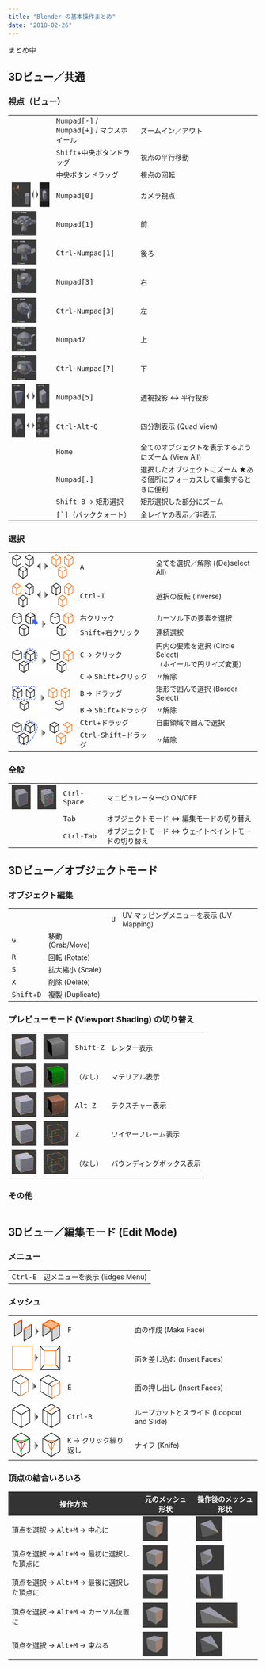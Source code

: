 ```yaml
---
title: "Blender の基本操作まとめ"
date: "2018-02-26"
---
```


<style>
  .local-example {
    min-width: 80%;
  }
  .local-example img {
    height: 50px;
  }
  .local-example th {
    background: #333;
    color: white;
  }
</style>


まとめ中

3Dビュー／共通
----

### 視点（ビュー）
<table class="local-example">
  <tr>
    <td></td>
    <td><kbd>Numpad[-]</kbd> / <kbd>Numpad[+]</kbd> / マウスホイール</td>
    <td>ズームイン／アウト</td>
  </tr>
  <tr>
    <td></td>
    <td><kbd>Shift</kbd>+中央ボタンドラッグ</td>
    <td>視点の平行移動</td>
  </tr>
  <tr>
    <td></td>
    <td>中央ボタンドラッグ</td>
    <td>視点の回転</td>
  </tr>
  <tr>
    <td><img src="view/view-camera.png"></td>
    <td><kbd>Numpad[0]</kbd></td>
    <td>カメラ視点</td>
  </tr>
  <tr>
    <td><img src="view/view-front.png"></td>
    <td><kbd>Numpad[1]</kbd></td><td>前</td>
  </tr>
  <tr>
    <td><img src="view/view-back.png"></td>
    <td><kbd>Ctrl-Numpad[1]</kbd></td><td>後ろ</td>
  </tr>
  <tr>
    <td><img src="view/view-right.png"></td>
    <td><kbd>Numpad[3]</kbd></td><td>右</td>
  </tr>
  <tr>
    <td><img src="view/view-left.png"></td>
    <td><kbd>Ctrl-Numpad[3]</kbd></td><td>左</td>
  </tr>
  <tr>
    <td><img src="view/view-top.png"></td>
    <td><kbd>Numpad7</kbd></td><td>上</td>
  </tr>
  <tr>
    <td><img src="view/view-bottom.png"></td>
    <td><kbd>Ctrl-Numpad[7]</kbd></td><td>下</td>
  </tr>
  <tr>
    <td><img src="view/view-persp-ortho.png"></td>
    <td><kbd>Numpad[5]</kbd></td>
    <td>透視投影 ↔︎ 平行投影</td>
  </tr>
  <tr>
    <td><img src="view/view-quad-view.png"></td>
    <td><kbd>Ctrl-Alt-Q</kbd></td>
    <td>四分割表示 (Quad View)</td>
  </tr>
  <tr>
    <td></td>
    <td><kbd>Home</kbd></td>
    <td>全てのオブジェクトを表示するようにズーム (View All)</td>
  </tr>
  <tr>
    <td></td>
    <td><kbd>Numpad[.]</kbd></td>
    <td>選択したオブジェクトにズーム ★ある個所にフォーカスして編集するときに便利</td>
  </tr>
  <tr>
    <td></td>
    <td><kbd>Shift-B</kbd> → 矩形選択</td>
    <td>矩形選択した部分にズーム</td>
  </tr>
  <tr>
    <td></td>
    <td><kbd>[`]</kbd>（バッククォート）</td>
    <td>全レイヤの表示／非表示</td>
  </tr>
</table>

### 選択
<table class="local-example">
  <tr>
    <td><img src="select-all.svg"></td>
    <td><kbd>A</kbd></td>
    <td>全てを選択／解除 ((De)select All)</td>
  </tr>
  <tr>
    <td><img src="select-inverse.svg"></td>
    <td><kbd>Ctrl-I</kbd></td>
    <td>選択の反転 (Inverse)</td>
  </tr>
  <tr>
    <td rowspan="2"><img src="select-click.svg"></td>
    <td>右クリック</td>
    <td>カーソル下の要素を選択</td>
  </tr>
  <tr>
    <td><kbd>Shift</kbd>+右クリック</td>
    <td>連続選択</td>
  </tr>
  <tr>
    <td rowspan="2"><img src="select-circle.svg"></td>
    <td><kbd>C</kbd> → クリック</td>
    <td>円内の要素を選択 (Circle Select)<br>（ホイールで円サイズ変更）</td>
  </tr>
  <tr>
    <td><kbd>C</kbd> → <kbd>Shift</kbd>+クリック</td>
    <td>〃解除</td>
  </tr>
  <tr>
    <td rowspan="2"><img src="select-border.svg"></td>
    <td><kbd>B</kbd> → ドラッグ</td>
    <td>矩形で囲んで選択 (Border Select)</td>
  </tr>
  <tr>
    <td><kbd>B</kbd> → <kbd>Shift</kbd>+ドラッグ</td>
    <td>〃解除</td>
  </tr>
  <tr>
    <td rowspan="2"><img src="select-region.svg"></td>
    <td><kbd>Ctrl</kbd>+ドラッグ</td>
    <td>自由領域で囲んで選択</td>
  </tr>
  <tr>
    <td><kbd>Ctrl-Shift</kbd>+ドラッグ</td>
    <td>〃解除</td>
  </tr>
</table>

### 全般
<table class="local-example">
  <tr>
    <td><img src="manipulator-off.png"></td>
    <td><img src="manipulator-on.png"></td>
    <td><kbd>Ctrl-Space</kbd></td>
    <td>マニピュレーターの ON/OFF</td>
  </tr>
  <tr>
    <td></td>
    <td></td>
    <td><kbd>Tab</kbd></td>
    <td>オブジェクトモード ⇔ 編集モードの切り替え</td>
  </tr>
  <tr>
    <td></td>
    <td></td>
    <td><kbd>Ctrl-Tab</kbd></td>
    <td>オブジェクトモード ⇔ ウェイトペイントモードの切り替え</td>
  </tr>
</table>


3Dビュー／オブジェクトモード
----
### オブジェクト編集
<table class="local-example">
  <tr>
    <td></td>
    <td></td>
    <td><kbd>U</kbd></td>
    <td>UV マッピングメニューを表示 (UV Mapping)</td>
  </tr>
  <tr>
    <td><kbd>G</kbd></td>
    <td>移動 (Grab/Move)</td>
  </tr>
  <tr>
    <td><kbd>R</kbd></td>
    <td>回転 (Rotate)</td>
  </tr>
  <tr>
    <td><kbd>S</kbd></td>
    <td>拡大縮小 (Scale)</td>
  </tr>
  <tr>
    <td><kbd>X</kbd></td>
    <td>削除 (Delete)</td>
  </tr>
  <tr>
    <td><kbd>Shift</kbd>+<kbd>D</kbd></td>
    <td>複製 (Duplicate)</td>
  </tr>
</table>


### プレビューモード (Viewport Shading) の切り替え
<table class="local-example">
  <tr>
    <td><img src="preview-solid.png"></td>
    <td><img src="preview-rendered.png"></td>
    <td><kbd>Shift-Z</kbd></td>
    <td>レンダー表示</td>
  </tr>
  <tr>
    <td><img src="preview-solid.png"></td>
    <td><img src="preview-material.png"></td>
    <td>（なし）</td>
    <td>マテリアル表示</td>
  </tr>
  <tr>
    <td><img src="preview-solid.png"></td>
    <td><img src="preview-texture.png"></td>
    <td><kbd>Alt-Z</kbd></td>
    <td>テクスチャー表示</td>
  </tr>
  <tr>
    <td><img src="preview-solid.png"></td>
    <td><img src="preview-wireframe.png"></td>
    <td><kbd>Z</kbd></td>
    <td>ワイヤーフレーム表示</td>
  </tr>
  <tr>
    <td><img src="preview-solid.png"></td>
    <td><img src="preview-bounding-box.png"></td>
    <td>（なし）</td>
    <td>バウンディングボックス表示</td>
  </tr>
</table>

### その他
<table class="local-example">
</table>


3Dビュー／編集モード (Edit Mode)
----
### メニュー
<table class="local-example">
  <tr>
    <td><kbd>Ctrl-E</kbd></td>
    <td>辺メニューを表示 (Edges Menu)</td>
  </tr>
</table>

### メッシュ
<table class="local-example">
  <tr>
    <td><img src="mesh-make-face.svg"></td>
    <td><kbd>F</kbd></td>
    <td>面の作成 (Make Face)</td>
  </tr>
  <tr>
    <td><img src="mesh-insert-faces.svg"></td>
    <td><kbd>I</kbd></td>
    <td>面を差し込む (Insert Faces)</td>
  </tr>
  <tr>
    <td><img src="mesh-extrude-region.svg"></td>
    <td><kbd>E</kbd></td>
    <td>面の押し出し (Insert Faces)</td>
  </tr>
  <tr>
    <td><img src="mesh-loopcut.svg"></td>
    <td><kbd>Ctrl-R</kbd></td>
    <td>ループカットとスライド (Loopcut and Slide)</td>
  </tr>
  <tr>
    <td><img src="mesh-knife.svg"></td>
    <td><kbd>K</kbd> → クリック繰り返し</td>
    <td>ナイフ (Knife)</td>
  </tr>
</table>

### 頂点の結合いろいろ
<table class="local-example">
<tr>
  <th>操作方法</th>
  <th>元のメッシュ形状</th>
  <th>操作後のメッシュ形状</th>
</tr>
<tr>
  <td>頂点を選択 → <kbd>Alt+M</kbd> → 中心に</td>
  <td><img src="merge.png" /></td>
  <td><img src="merge-center.png" /></td>
</tr>
<tr>
  <td>頂点を選択 → <kbd>Alt+M</kbd> → 最初に選択した頂点に</td>
  <td><img src="merge.png" /></td>
  <td><img src="merge-first.png" /></td>
</tr>
<tr>
  <td>頂点を選択 → <kbd>Alt+M</kbd> → 最後に選択した頂点に</td>
  <td><img src="merge.png" /></td>
  <td><img src="merge-last.png" /></td>
</tr>
<tr>
  <td>頂点を選択 → <kbd>Alt+M</kbd> → カーソル位置に</td>
  <td><img src="merge.png" /></td>
  <td><img src="merge-cursor.png" /></td>
</tr>
<tr>
  <td>頂点を選択 → <kbd>Alt+M</kbd> → 束ねる</td>
  <td><img src="merge.png" /></td>
  <td><img src="merge-center.png" /></td>
</tr>
</table>

